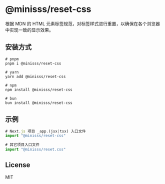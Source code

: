# @minisss/reset-css

根据 MDN 的 HTML 元素标签规范，对标签样式进行重置，以确保在各个浏览器中实现一致的显示效果。

## 安装方式

```base
# pnpm
pnpm i @minisss/reset-css

# yarn
yarn add @minisss/reset-css

# npm
npm install @minisss/reset-css

# bun
bun install @minisss/reset-css
```

## 示例

```js
# Next.js 项目 _app.(jsx|tsx) 入口文件
import "@minisss/reset-css"

# 其它项目入口文件
import "@minisss/reset.css"
```

## License

MIT
